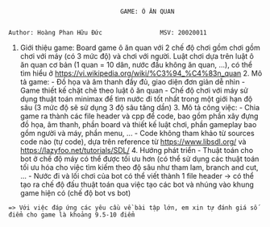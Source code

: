 

                                   GAME: Ô ĂN QUAN

	
	Author: Hoàng Phan Hữu Đức                MSV: 20020011    

   
   1. Giới thiệu game: 
	Board game ô ăn quan với 2 chế độ chơi gồm chơi gồm chơi với máy (có 3 mức độ) và chơi với người. Luật 
chơi dựa trên luật ô ăn quan cơ bản (1 quan = 10 dân, nước đầu không ăn quan, ...), có thể tìm hiểu ở 
https://vi.wikipedia.org/wiki/%C3%94_%C4%83n_quan
    2. Mô tả game:
	- Đồ họa và âm thanh đầy đủ, giao diện đơn giản dễ nhìn
	- Game thiết kế chặt chẽ theo luật ô ăn quan
	- Chế độ chơi với máy sử dụng thuật toán minimax để tìm nước đi tốt nhất trong một giới hạn 
độ sâu (3 mức độ sẽ sử dụng 3 độ sâu tăng dần)
    3. Mô tả công việc:
	- Chia game ra thành các file header và cpp để code, bao gồm phần xây đựng đồ họa, âm thanh, phần
board và thiết kế luật chơi, phần gameplay bao gồm người và máy, phần menu, ...
	- Code không tham khảo từ sources code nào (tự code), dựa trên reference từ https://www.libsdl.org/ 
và https://lazyfoo.net/tutorials/SDL/ 
    4. Hướng phát triển
	- Thuật toán cho bot ở chế độ máy có thể được tối ưu hơn (có thể sử dụng các thuật toán tối ưu hóa
cho việc tìm kiếm theo độ sâu như tham lam, branch and cut, ...
	- Nước đi và lối chơi của bot có thể viết thành 1 file header -> có thể tạo ra chế độ đấu thuật toán
qua việc tạo các bot và nhúng vào khung game hiện có (chế độ bot vs bot)
    
    => Với việc đáp ứng các yêu cầu về bài tập lớn, em xin tự đánh giá số điểm cho game là khoảng 9.5-10 điểm

